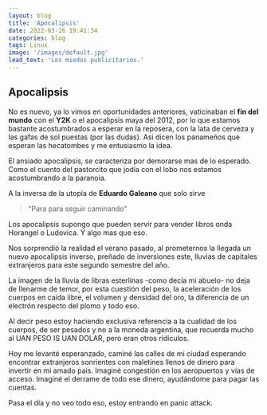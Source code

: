 ```yaml
---
layout: blog
title: 'Apocalipsis'
date: 2022-03-26 19:41:34
categories: blog
tags: Linux
image: '/images/default.jpg'
lead_text: 'Los miedos publicitarios.'
---
```



## Apocalipsis

No es nuevo, ya lo vimos en oportunidades anteriores, vaticinaban el **fin del mundo** con el **Y2K** o el apocalipsis maya del 2012, por lo que estamos bastante acostumbrados a esperar en la reposera, con la lata de cerveza y las gafas de sol puestas (por las dudas). Asi dicen los panameños que esperan las hecatombes y me entusiasmo la idea.

El ansiado apocalipsis, se caracteriza por demorarse mas de lo esperado.  Como el cuento del pastorcito que jodía con el lobo nos estamos acostumbrando a la paranoia.

A la inversa de la utopía de **Eduardo Galeano** que solo sirve 

> "Para para seguir caminando" 

Los apocalipsis supongo que pueden servir para vender libros onda Horangel o Ludovica.  Y algo mas que eso.

Nos sorprendió la realidad el verano pasado, al prometernos la llegada un nuevo apocalipsis inverso, preñado de inversiones este, lluvias de capitales extranjeros para este segundo semestre del año.

La imagen de la lluvia de libras esterlinas -como decía mi abuelo- no deja de llenarme de temor, por esta cuestión del peso, la aceleración de los cuerpos en caída libre, el volumen y densidad del oro, la diferencia de un electrón respecto del plomo y todo eso.

Al decir peso estoy haciendo exclusiva referencia a la cualidad de los cuerpos, de ser pesados y no a la moneda argentina, que recuerda mucho al UAN PESO IS UAN DOLAR, pero eran otros ridículos.

Hoy me levanté esperanzado, caminé las calles de mi ciudad esperando encontrar extranjeros sonrientes con maletines llenos de dinero para invertir en mi amado pais.  Imaginé congestión en los aeropuertos y vías de acceso.  Imaginé el derrame de todo ese dinero, ayudándome para pagar las cuentas.

Pasa el día y no veo todo eso, estoy entrando en panic attack. 
